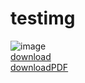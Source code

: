 # testimg
![image](https://github.com/s1newaves/testimg/assets/100699665/47672571-593e-473f-8652-1dc09aaffbf2)  
[download](https://github.com/s1newaves/testimg/releases/download/0/image.png)  
[downloadPDF](https://github.com/s1newaves/testimg/releases/download/0/image.pdf)
